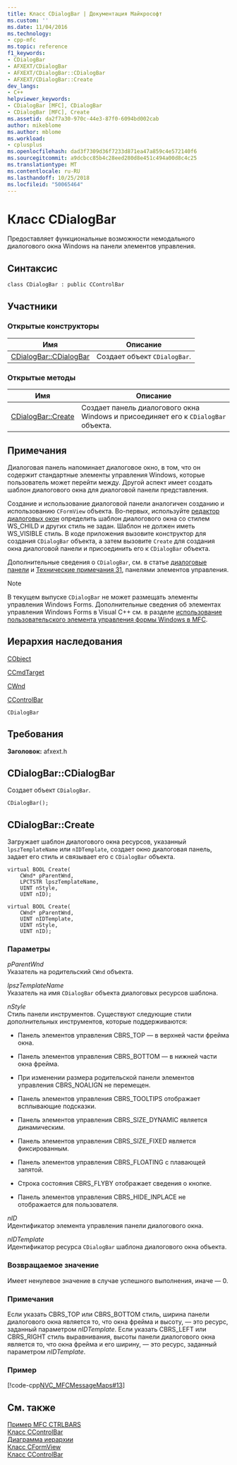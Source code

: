 ```yaml
---
title: Класс CDialogBar | Документация Майкрософт
ms.custom: ''
ms.date: 11/04/2016
ms.technology:
- cpp-mfc
ms.topic: reference
f1_keywords:
- CDialogBar
- AFXEXT/CDialogBar
- AFXEXT/CDialogBar::CDialogBar
- AFXEXT/CDialogBar::Create
dev_langs:
- C++
helpviewer_keywords:
- CDialogBar [MFC], CDialogBar
- CDialogBar [MFC], Create
ms.assetid: da2f7a30-970c-44e3-87f0-6094bd002cab
author: mikeblome
ms.author: mblome
ms.workload:
- cplusplus
ms.openlocfilehash: dad3f7309d36f7233d871ea47a859c4e572140f6
ms.sourcegitcommit: a9dcbcc85b4c28eed280d8e451c494a00d8c4c25
ms.translationtype: MT
ms.contentlocale: ru-RU
ms.lasthandoff: 10/25/2018
ms.locfileid: "50065464"
---
```

# <a name="cdialogbar-class"></a>Класс CDialogBar

Предоставляет функциональные возможности немодального диалогового окна Windows на панели элементов управления.

## <a name="syntax"></a>Синтаксис

```
class CDialogBar : public CControlBar
```

## <a name="members"></a>Участники

### <a name="public-constructors"></a>Открытые конструкторы

|Имя|Описание|
|----------|-----------------|
|[CDialogBar::CDialogBar](#cdialogbar)|Создает объект `CDialogBar`.|

### <a name="public-methods"></a>Открытые методы

|Имя|Описание|
|----------|-----------------|
|[CDialogBar::Create](#create)|Создает панель диалогового окна Windows и присоединяет его к `CDialogBar` объекта.|

## <a name="remarks"></a>Примечания

Диалоговая панель напоминает диалоговое окно, в том, что он содержит стандартные элементы управления Windows, которые пользователь может перейти между. Другой аспект имеет создать шаблон диалогового окна для диалоговой панели представления.

Создание и использование диалоговой панели аналогичен созданию и использованию `CFormView` объекта. Во-первых, используйте [редактор диалоговых окон](../../windows/dialog-editor.md) определить шаблон диалогового окна со стилем WS_CHILD и других стиль не задан. Шаблон не должен иметь WS_VISIBLE стиль. В коде приложения вызовите конструктор для создания `CDialogBar` объекта, а затем вызовите `Create` для создания окна диалоговой панели и присоединить его к `CDialogBar` объекта.

Дополнительные сведения о `CDialogBar`, см. в статье [диалоговые панели](../../mfc/dialog-bars.md) и [Технические примечания 31](../../mfc/tn031-control-bars.md), панелями элементов управления.

> [!NOTE]
>  В текущем выпуске `CDialogBar` не может размещать элементы управления Windows Forms. Дополнительные сведения об элементах управления Windows Forms в Visual C++ см. в разделе [использование пользовательского элемента управления формы Windows в MFC](../../dotnet/using-a-windows-form-user-control-in-mfc.md).

## <a name="inheritance-hierarchy"></a>Иерархия наследования

[CObject](../../mfc/reference/cobject-class.md)

[CCmdTarget](../../mfc/reference/ccmdtarget-class.md)

[CWnd](../../mfc/reference/cwnd-class.md)

[CControlBar](../../mfc/reference/ccontrolbar-class.md)

`CDialogBar`

## <a name="requirements"></a>Требования

**Заголовок:** afxext.h

##  <a name="cdialogbar"></a>  CDialogBar::CDialogBar

Создает объект `CDialogBar`.

```
CDialogBar();
```

##  <a name="create"></a>  CDialogBar::Create

Загружает шаблон диалогового окна ресурсов, указанный `lpszTemplateName` или `nIDTemplate`, создает окно диалоговая панель, задает его стиль и связывает его с `CDialogBar` объекта.

```
virtual BOOL Create(
    CWnd* pParentWnd,
    LPCTSTR lpszTemplateName,
    UINT nStyle,
    UINT nID);

virtual BOOL Create(
    CWnd* pParentWnd,
    UINT nIDTemplate,
    UINT nStyle,
    UINT nID);
```

### <a name="parameters"></a>Параметры

*pParentWnd*<br/>
Указатель на родительский `CWnd` объекта.

*lpszTemplateName*<br/>
Указатель на имя `CDialogBar` объекта диалоговых ресурсов шаблона.

*nStyle*<br/>
Стиль панели инструментов. Существуют следующие стили дополнительных инструментов, которые поддерживаются:

- Панель элементов управления CBRS_TOP — в верхней части фрейма окна.

- Панель элементов управления CBRS_BOTTOM — в нижней части окна фрейма.

- При изменении размера родительской панели элементов управления CBRS_NOALIGN не перемещен.

- Панель элементов управления CBRS_TOOLTIPS отображает всплывающие подсказки.

- Панель элементов управления CBRS_SIZE_DYNAMIC является динамическим.

- Панель элементов управления CBRS_SIZE_FIXED является фиксированным.

- Панель элементов управления CBRS_FLOATING с плавающей запятой.

- Строка состояния CBRS_FLYBY отображает сведения о кнопке.

- Панель элементов управления CBRS_HIDE_INPLACE не отображается для пользователя.

*nID*<br/>
Идентификатор элемента управления панели диалогового окна.

*nIDTemplate*<br/>
Идентификатор ресурса `CDialogBar` шаблона диалогового окна объекта.

### <a name="return-value"></a>Возвращаемое значение

Имеет ненулевое значение в случае успешного выполнения, иначе — 0.

### <a name="remarks"></a>Примечания

Если указать CBRS_TOP или CBRS_BOTTOM стиль, ширина панели диалогового окна является то, что окна фрейма и высоту, — это ресурс, заданный параметром *nIDTemplate*. Если указать CBRS_LEFT или CBRS_RIGHT стиль выравнивания, высоты панели диалогового окна является то, что окна фрейма и его ширину, — это ресурс, заданный параметром *nIDTemplate*.

### <a name="example"></a>Пример

[!code-cpp[NVC_MFCMessageMaps#13](../../mfc/reference/codesnippet/cpp/cdialogbar-class_1.cpp)]

## <a name="see-also"></a>См. также

[Пример MFC CTRLBARS](../../visual-cpp-samples.md)<br/>
[Класс CControlBar](../../mfc/reference/ccontrolbar-class.md)<br/>
[Диаграмма иерархии](../../mfc/hierarchy-chart.md)<br/>
[Класс CFormView](../../mfc/reference/cformview-class.md)<br/>
[Класс CControlBar](../../mfc/reference/ccontrolbar-class.md)
